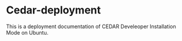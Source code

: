 # Cedar-deployment

This is a deployment documentation of CEDAR Develeoper Installation Mode on Ubuntu. 
